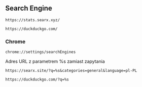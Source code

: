 ## Search Engine
```
https://stats.searx.xyz/
```
```
https://duckduckgo.com/
```

### Chrome

```
chrome://settings/searchEngines
```

Adres URL z parametrem %s zamiast zapytania

```
https://searx.site/?q=%s&categories=general&language=pl-PL
```

```
https://duckduckgo.com/?q=%s
```
